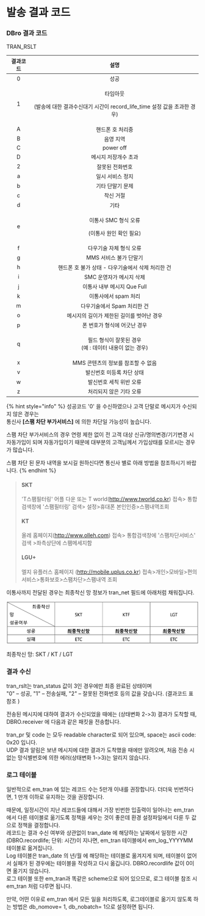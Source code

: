 # 발송 결과 코드

### DBro 결과 코드

TRAN\_RSLT

| 결과코드 |                                  설명                                 |
| :--: | :-----------------------------------------------------------------: |
|   0  |                                  성공                                 |
|   1  | <p>타임아웃</p><p>(발송에 대한 결과수신대기 시간이 record_life_time 설정 값을 초과한 경우)</p> |
|   A  |                              핸드폰 호 처리중                              |
|   B  |                                음영 지역                                |
|   C  |                              power off                              |
|   D  |                             메시지 저장개수 초과                             |
|   2  |                               잘못된 전화번호                              |
|   a  |                              일시 서비스 정지                              |
|   b  |                              기타 단말기 문제                              |
|   c  |                                착신 거절                                |
|   d  |                                  기타                                 |
|   e  |              <p>이통사 SMC 형식 오류</p><p>(이통사 원인 확인 필요)</p>              |
|   f  |                            다우기술 자체 형식 오류                            |
|   g  |                            MMS 서비스 불가 단말기                           |
|   h  |                    핸드폰 호 불가 상태 - 다우기술에서 삭제 처리한 건                    |
|   i  |                           SMC 운영자가 메시지 삭제                           |
|   j  |                         이통사 내부 메시지 Que Full                         |
|   k  |                            이통사에서 spam 처리                            |
|   m  |                          다우기술에서 Spam 처리한 건                          |
|   o  |                       메시지의 길이가 제한된 길이를 벗어난 경우                       |
|   p  |                           폰 번호가 형식에 어긋난 경우                          |
|   q  |             <p>필드 형식이 잘못된 경우<br>(예 : 데이터 내용이 없는 경우)</p>             |
|   x  |                        MMS 콘텐츠의 정보를 참조할 수 없음                        |
|   v  |                            발신번호 미등록 차단 상태                           |
|   w  |                            발신번호 세칙 위반 오류                            |
|   z  |                            처리되지 않은 기타 오류                            |

{% hint style="info" %}
성공코드 '0' 을 수신하였으나 고객 단말로 메시지가 수신되지 않은 경우는\
통신사 **\[스팸 차단 부가서비스]** 에 의한 차단일 가능성이 높습니다.

스팸 차단 부가서비스의 경우 연령 제한 없이 전 고객 대상 신규/명의변경/기기변경 시 자동가입이 되며 자동가입이기 때문에 대부분의 고객님께서 가입상태를 모르시는 경우가 많습니다.

스팸 차단 된 문자 내역을 보시길 원하신다면 통신사 별로 아래 방법을 참조하시기 바랍니다.
{% endhint %}

> #### SKT
>
> 'T스팸필터링' 어플 다운 또는 T world(http://www.tworld.co.kr) 접속> 통합검색창에 '스팸필터링' 검색> 설정>휴대폰 본인인증>스팸내역조회
>
> #### KT
>
> 올레 홈페이지(http://www.olleh.com) 접속> 통합검색창에 '스팸차단서비스' 검색 >좌측상단에 스팸메세지함
>
> #### LGU+
>
> 엘지 유플러스 홈페이지 (http://mobile.uplus.co.kr) 접속>개인>모바일>편의서비스>통화보호>스팸차단>스팸내역 조회

이통사까지 전달된 경우는 최종착신 망 정보가 tran\_net 필드에 아래처럼 채워집니다.

![](<.gitbook/assets/image (3).png>)

최종착신 망: SKT / KT / LGT

### 결과 수신

tran\_rslt는 tran\_status 값이 3인 경우에만 최종 완료된 상태이며\
"0" – 성공, "1" – 전송실패, "2" – 잘못된 전화번호 등의 값을 갖습니다. (결과코드 표 참조 )

전송된 메시지에 대하여 결과가 수신되었을 때에는 (상태변화 2->3) 결과가 도착할 때, DBRO.receiver 에 다음과 같은 패킷을 전송합니다.

tran\_pr 및 code 는 모두 readable character로 되어 있으며, space는 ascii code: 0x20 입니다.\
UDP 결과 알림은 보낸 메시지에 대한 결과가 도착했을 때에만 알려오며, 처음 전송 시 없는 망식별번호에 의한 에러(상태변화 1->3)는 알리지 않습니다.

### 로그 테이블

일반적으로 em\_tran 에 있는 레코드 수는 5만개 이내를 권장합니다. 더더욱 빈번하다면, 1 만개 이하로 유지하는 것을 권장합니다.

때문에, 일정시간이 지난 레코드들에 대해서 가장 빈번한 입출력이 일어나는 em\_tran 에서 다른 테이블로 옮기도록 정책을 세우는 것이 좋은데 환경 설정파일에서 다룬 두 값으로 정책을 결정합니다.\
레코드는 결과 수신 여부와 상관없이 tran\_date 에 해당하는 날짜에서 일정한 시간 (DBRO.recordlife; 단위: 시간)이 지나면, em\_tran 테이블에서 em\_log\_YYYYMM 테이블로 옮겨집니다.\
Log 테이블은 tran\_date 의 년/월 에 해당하는 테이블로 옮겨지게 되며, 테이블이 없어서 실패가 된 경우에는 테이블을 작성하고 다시 옮깁니다. DBRO.recordlife 값이 0이면 옮기지 않습니다.\
로그 테이블 또한 em\_tran과 똑같은 scheme으로 되어 있으므로, 로그 테이블 참조 시 em\_tran 처럼 다루면 됩니다.

만약, 어떤 이유로 em\_tran 에서 모든 일을 처리하도록, 로그테이블로 옮기지 않도록 하는 방법은 db\_nomove= 1, db\_nobatch= 1으로 설정하면 됩니다.
